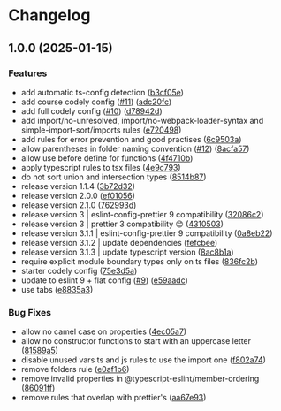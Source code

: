# Changelog

## 1.0.0 (2025-01-15)


### Features

* add automatic ts-config detection ([b3cf05e](https://github.com/CodelyTV/eslint-config-codely/commit/b3cf05e959ba4fe652e4a8f15b5f88b8168c3270))
* add course codely config ([#11](https://github.com/CodelyTV/eslint-config-codely/issues/11)) ([adc20fc](https://github.com/CodelyTV/eslint-config-codely/commit/adc20fcc323e46554f24b4872213f9233eb9d6fd))
* add full codely config ([#10](https://github.com/CodelyTV/eslint-config-codely/issues/10)) ([d78942d](https://github.com/CodelyTV/eslint-config-codely/commit/d78942d966d0781770e089d7efefc0c76d712fd9))
* add import/no-unresolved, import/no-webpack-loader-syntax and simple-import-sort/imports rules ([e720498](https://github.com/CodelyTV/eslint-config-codely/commit/e7204988c12e9ab9aa9066d8bd04630addfbc989))
* add rules for error prevention and good practises ([6c9503a](https://github.com/CodelyTV/eslint-config-codely/commit/6c9503ad4329e5103458e17a36ecc1dff7d27614))
* allow parentheses in folder naming convention ([#12](https://github.com/CodelyTV/eslint-config-codely/issues/12)) ([8acfa57](https://github.com/CodelyTV/eslint-config-codely/commit/8acfa5755f57a6f11172ed35188343e8ea99df22))
* allow use before define for functions ([4f4710b](https://github.com/CodelyTV/eslint-config-codely/commit/4f4710b7429d0aade65acb4016fea119ac2c483d))
* apply typescript rules to tsx files ([4e9c793](https://github.com/CodelyTV/eslint-config-codely/commit/4e9c79388432ca39f445d98dd78016d14e88c149))
* do not sort union and intersection types ([8514b87](https://github.com/CodelyTV/eslint-config-codely/commit/8514b87566ab17647703f3b8e7751d93527e5b41))
* release version 1.1.4 ([3b72d32](https://github.com/CodelyTV/eslint-config-codely/commit/3b72d3280f48c578bcafa5ea0b9fe9afa458c550))
* release version 2.0.0 ([ef01056](https://github.com/CodelyTV/eslint-config-codely/commit/ef010561f547daaaa153bcf6e6cf260e5febf4d8))
* release version 2.1.0 ([762993d](https://github.com/CodelyTV/eslint-config-codely/commit/762993d2e6fd3feb1e4b4c6fb2d3325abd6383a7))
* release version 3 | eslint-config-prettier 9 compatibility ([32086c2](https://github.com/CodelyTV/eslint-config-codely/commit/32086c2b22241c67338f262aa6a8370980469697))
* release version 3 | prettier 3 compatibility 😊 ([4310503](https://github.com/CodelyTV/eslint-config-codely/commit/4310503537dfb9f070ae0be264416b9cac38857e))
* release version 3.1.1 | eslint-config-prettier 9 compatibility ([0a8eb22](https://github.com/CodelyTV/eslint-config-codely/commit/0a8eb22207d1d523ee7c4f4425ee8a6cae379ac3))
* release version 3.1.2 | update dependencies ([fefcbee](https://github.com/CodelyTV/eslint-config-codely/commit/fefcbee12596c1c58d355f1c2dd35b44f6346ba1))
* release version 3.1.3 | update typescript version ([8ac8b1a](https://github.com/CodelyTV/eslint-config-codely/commit/8ac8b1aca8de22ceaf92c36731924ab7fd5f89f0))
* require explicit module boundary types only on ts files ([836fc2b](https://github.com/CodelyTV/eslint-config-codely/commit/836fc2bbece2c0d757672e9676ac102d08f60e47))
* starter codely config ([75e3d5a](https://github.com/CodelyTV/eslint-config-codely/commit/75e3d5a69532389d7e3543a6310b7893067432cc))
* update to eslint 9 + flat config ([#9](https://github.com/CodelyTV/eslint-config-codely/issues/9)) ([e59aadc](https://github.com/CodelyTV/eslint-config-codely/commit/e59aadc534b380e028aeec6ad4ce40e0d3d64e6b))
* use tabs ([e8835a3](https://github.com/CodelyTV/eslint-config-codely/commit/e8835a3bf7a4c15aaa9ab5216d15bb7f9178d213))


### Bug Fixes

* allow no camel case on properties ([4ec05a7](https://github.com/CodelyTV/eslint-config-codely/commit/4ec05a75a03a67c8788a7965908dc90228c2f3b2))
* allow no constructor functions to start with an uppercase letter ([81589a5](https://github.com/CodelyTV/eslint-config-codely/commit/81589a594adc03abb8ac9bfaf5136b68b1bd0b51))
* disable unused vars ts and js rules to use the import one ([f802a74](https://github.com/CodelyTV/eslint-config-codely/commit/f802a7467935c95c18ff15d8b19ee60fc03e05d5))
* remove folders rule ([e0af1b6](https://github.com/CodelyTV/eslint-config-codely/commit/e0af1b6598c1f75c82243a51b83e9bdb5703df7d))
* remove invalid properties in @typescript-eslint/member-ordering ([86091ff](https://github.com/CodelyTV/eslint-config-codely/commit/86091ffb1e80c6cb219fa1f017194fa0a8b9ddab))
* remove rules that overlap with prettier's ([aa67e93](https://github.com/CodelyTV/eslint-config-codely/commit/aa67e932baa446d5836c97264aee85695f566dd6))

